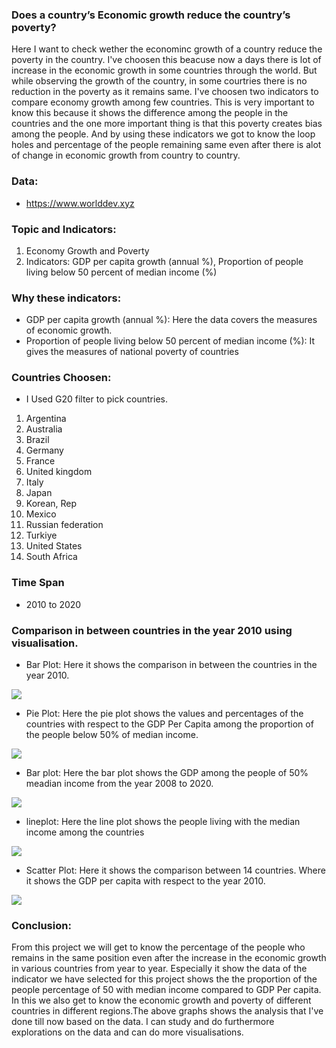 ### Does a country’s Economic growth reduce the country’s poverty?
Here I want to check wether the econominc growth of a country reduce the poverty in the country. I've choosen this beacuse now a days there is lot of increase in the economic growth in some countries through the world. But while observing the growth of the country, in some courtries there is no reduction in the poverty as it remains same. I've choosen two indicators to compare economy growth among few countries. This is very important to know this because it shows the difference among the people in the countries and the one more important thing is that this poverty creates bias among the people. And by using these indicators we got to know the loop holes and percentage of the people remaining same even after there is alot of change in economic growth from country to country.
### Data: 
- https://www.worlddev.xyz
### Topic and Indicators:
1. Economy Growth and Poverty
2. Indicators: GDP per capita growth (annual %), Proportion of people living below 50 percent of median income (%)
### Why these indicators:
- GDP per capita growth (annual %): Here the data covers the measures of economic growth. 
- Proportion of people living below 50 percent of median income (%): It gives the measures of national poverty of countries
### Countries Choosen:
- I Used G20 filter to pick countries.
1. Argentina
2. Australia
3. Brazil
4. Germany
5. France
6. United kingdom
7. Italy
8. Japan
9. Korean, Rep
10. Mexico
11. Russian federation
12. Turkiye
13. United States
14. South Africa
### Time Span
- 2010 to 2020
### Comparison in between countries in the year 2010 using visualisation.
- Bar Plot: Here it shows the comparison in between the countries in the year 2010.
<img src = "https://github.com/YHarshitha1997/DATA-690-STATS-FALL-2022/blob/main/data690_world_dev/charts/gdp(2010).png">

- Pie Plot: Here the pie plot shows the values and percentages of the countries with respect to the GDP Per Capita among the proportion of the people below 50% of median income.
<img src = "https://github.com/YHarshitha1997/DATA-690-STATS-FALL-2022/blob/main/data690_world_dev/charts/Pie%20plot%20with%20respect%20to%20GDP%20in%20the%20year%202010.png">

- Bar plot: Here the bar plot shows the GDP among the people of 50% meadian income from the year 2008 to 2020.
<img src = "https://github.com/YHarshitha1997/DATA-690-STATS-FALL-2022/blob/main/data690_world_dev/charts/gdp%20from%20the%20year(2008-2020)png.png">

- lineplot: Here the line plot shows the people living with the median income among the countries
<img src = "https://github.com/YHarshitha1997/DATA-690-STATS-FALL-2022/blob/main/data690_world_dev/charts/lineplot(2008-2020).png">

- Scatter Plot: Here it shows the comparison between 14 countries. Where it shows the GDP per capita with respect to the year 2010.
<img src = "https://github.com/YHarshitha1997/DATA-690-STATS-FALL-2022/blob/main/data690_world_dev/charts/gdp%20percapita%20scattrerplot(2010).png">

### Conclusion:
From this project we will get to know the percentage of the people who remains in the same position even after the increase in the economic growth in various countries from year to year. Especially it show the data of the indicator we have selected for this project shows the the proportion of the people percentage of 50 with median income compared to GDP Per capita. In this we also get to know the economic growth and poverty of different countries in different regions.The above graphs shows the analysis that I've done till now based on the data. I can study and do furthermore explorations on the data and can do more visualisations.  
